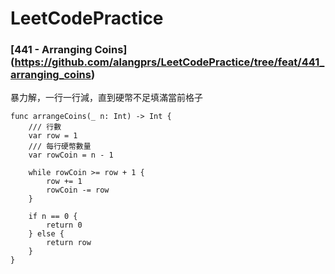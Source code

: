 # LeetCodePractice

### [441 - Arranging Coins] (https://github.com/alangprs/LeetCodePractice/tree/feat/441_arranging_coins)

暴力解，一行一行減，直到硬幣不足填滿當前格子

	func arrangeCoins(_ n: Int) -> Int {
        /// 行數
        var row = 1
        /// 每行硬幣數量
        var rowCoin = n - 1

        while rowCoin >= row + 1 {
            row += 1
            rowCoin -= row
        }

        if n == 0 {
            return 0
        } else {
            return row
        }
    }
    
